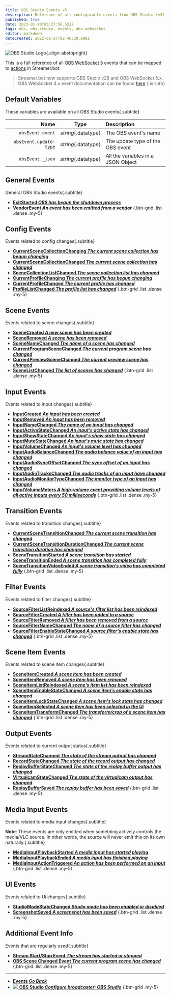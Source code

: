 ```yaml
---
title: OBS Studio Events v5
description: Reference of all configurable events from OBS Studio (v5)
published: true
date: 2023-01-10T05:27:56.532Z
tags: obs, obs-studio, events, obs-websocket
editor: markdown
dateCreated: 2022-06-27T02:46:20.098Z
---
```


 ![OBS Studio Logo](https://streamer.bot/img/integrations/obs.svg){.align-abstopright}
  
 This is a full reference of all [OBS WebSocket 5](https://github.com/obsproject/obs-websocket/blob/master/docs/generated/protocol.md) events that can be mapped to [actions](/Actions) in Streamer.bot.
 
> Streamer.bot now supports OBS Studio v28 and OBS WebSocket 5.x.
> OBS WebSocket 4.x event documentation can be found [here](/Broadcasters/OBS/Archive/Events)
{.is-info}


## Default Variables
These variables are available on all OBS Studio events{.subtitle}

Name | Type | Description | 
----:|:----:|:------------|
`obsEvent.event` | *string*{.datatype} | The OBS event's name
`obsEvent.update-type` | *string*{.datatype} | The update type of the OBS event
`obsEvent._json` | *string*{.datatype} | All the variables in a JSON Object

## General Events
General OBS Studio events{.subtitle}
* [**ExitStarted *OBS has begun the shutdown process***](/Broadcasters/OBS/Events/General-Events/ExitStarted)
* [**VendorEvent *An event has been emitted from a vendor***](/Broadcasters/OBS/Events/General-Events/VendorEvent)
{.btn-grid .list .dense .my-5}

## Config Events
Events related to config changes{.subtitle}
* [**CurrentSceneCollectionChanging *The current scene collection has begun changing***](/Broadcasters/OBS/Events/Config-Events/CurrentSceneCollectionChanging)
* [**CurrentSceneCollectionChanged *The current scene collection has changed***](/Broadcasters/OBS/Events/Config-Events/CurrentSceneCollectionChanged)
* [**SceneCollectionListChanged *The scene collection list has changed***](/Broadcasters/OBS/Events/Config-Events/SceneCollectionListChanged)
* [**CurrentProfileChanging *The current profile has begun changing***](/Broadcasters/OBS/Events/Config-Events/CurrentProfileChanging)
* [**CurrentProfileChanged *The current profile has changed***](/Broadcasters/OBS/Events/Config-Events/CurrentProfileChanged)
* [**ProfileListChanged *The profile list has changed***](/Broadcasters/OBS/Events/Config-Events/ProfileListChanged)
{.btn-grid .list .dense .my-5}

## Scene Events
Events related to scene changes{.subtitle}
* [**SceneCreated *A new scene has been created***](/Broadcasters/OBS/Events/Scene-Events/SceneCreated)
* [**SceneRemoved *A scene has been removed***](/Broadcasters/OBS/Events/Scene-Events/SceneRemoved)
* [**SceneNameChanged *The name of a scene has changed***](/Broadcasters/OBS/Events/Scene-Events/SceneNameChanged)
* [**CurrentProgramSceneChanged *The current program scene has changed***](/Broadcasters/OBS/Events/Scene-Events/CurrentProgramSceneChanged)
* [**CurrentPreviewSceneChanged *The current preview scene has changed***](/Broadcasters/OBS/Events/Scene-Events/CurrentPreviewSceneChanged)
* [**SceneListChanged *The list of scenes has changed***](/Broadcasters/OBS/Events/Scene-Events/SceneListChanged)
{.btn-grid .list .dense .my-5}

## Input Events
Events related to input changes{.subtitle}
* [**InputCreated *An input has been created***](/Broadcasters/OBS/Events/Input-Events/InputCreated)
* [**InputRemoved *An input has been removed***](/Broadcasters/OBS/Events/Input-Events/InputRemoved)
* [**InputNameChanged *The name of an input has changed***](/Broadcasters/OBS/Events/Input-Events/InputNameChanged)
* [**InputActiveStateChanged *An input's active state has changed***](/Broadcasters/OBS/Events/Input-Events/InputActiveStateChanged)
* [**InputShowStateChanged *An input's show state has changed***](/Broadcasters/OBS/Events/Input-Events/InputShowStateChanged)
* [**InputMuteStateChanged *An input's mute state has changed***](/Broadcasters/OBS/Events/Input-Events/InputMuteStateChanged)
* [**InputVolumeChanged *An input's volume level has changed***](/Broadcasters/OBS/Events/Input-Events/InputVolumeChanged)
* [**InputAudioBalanceChanged *The audio balance value of an input has changed***](/Broadcasters/OBS/Events/Input-Events/InputAudioBalanceChanged)
* [**InputAudioSyncOffsetChanged *The sync offset of an input has changed***](/Broadcasters/OBS/Events/Input-Events/InputAudioSyncOffsetChanged)
* [**InputAudioTracksChanged *The audio tracks of an input have changed***](/Broadcasters/OBS/Events/Input-Events/InputAudioTracksChanged)
* [**InputAudioMonitorTypeChanged *The monitor type of an input has changed***](/Broadcasters/OBS/Events/Input-Events/InputAudioMonitorTypeChanged)
* [**InputVolumeMeters *A high-volume event providing volume levels of all active inputs every 50 milliseconds***](/Broadcasters/OBS/Events/Input-Events/InputVolumeMeters)
{.btn-grid .list .dense .my-5}

## Transition Events
Events related to transition changes{.subtitle}
* [**CurrentSceneTransitionChanged *The current scene transition has changed***](/Broadcasters/OBS/Events/Transition-Events/CurrentSceneTransitionChanged)
* [**CurrentSceneTransitionDurationChanged *The current scene transition duration has changed***](/Broadcasters/OBS/Events/Transition-Events/CurrentSceneTransitionDurationChanged)
* [**SceneTransitionStarted *A scene transition has started***](/Broadcasters/OBS/Events/Transition-Events/SceneTransitionStarted)
* [**SceneTransitionEnded *A scene transition has completed fully***](/Broadcasters/OBS/Events/Transition-Events/SceneTransitionEnded)
* [**SceneTransitionVideoEnded *A scene transition's video has completed fully***](/Broadcasters/OBS/Events/Transition-Events/SceneTransitionVideoEnded)
{.btn-grid .list .dense .my-5}

## Filter Events
Events related to filter changes{.subtitle}
* [**SourceFilterListReindexed *A source's filter list has been reindexed***](/Broadcasters/OBS/Events/Filter-Events/SourceFilterListReindexed)
* [**SourceFilterCreated *A filter has been added to a source***](/Broadcasters/OBS/Events/Filter-Events/SourceFilterCreated)
* [**SourceFilterRemoved *A filter has been removed from a source***](/Broadcasters/OBS/Events/Filter-Events/SourceFilterRemoved)
* [**SourceFilterNameChanged *The name of a source filter has changed***](/Broadcasters/OBS/Events/Filter-Events/SourceFilterNameChanged)
* [**SourceFilterEnableStateChanged *A source filter's enable state has changed***](/Broadcasters/OBS/Events/Filter-Events/SourceFilterEnableStateChanged)
{.btn-grid .list .dense .my-5}

## Scene Item Events
Events related to scene item changes{.subtitle}
* [**SceneItemCreated *A scene item has been created***](/Broadcasters/OBS/Events/Scene-Item-Events/SceneItemCreated)
* [**SceneItemRemoved *A scene item has been removed***](/Broadcasters/OBS/Events/Scene-Item-Events/SceneItemRemoved)
* [**SceneItemListReindexed *A scene's item list has been reindexed***](/Broadcasters/OBS/Events/Scene-Item-Events/SceneItemListReindexed)
* [**SceneItemEnableStateChanged *A scene item's enable state has changed***](/Broadcasters/OBS/Events/Scene-Item-Events/SceneItemEnableStateChanged)
* [**SceneItemLockStateChanged *A scene item's lock state has changed***](/Broadcasters/OBS/Events/Scene-Item-Events/SceneItemLockStateChanged)
* [**SceneItemSelected *A scene item has been selected in the Ui***](/Broadcasters/OBS/Events/Scene-Item-Events/SceneItemSelected)
* [**SceneItemTransformChanged *The transform/crop of a scene item has changed***](/Broadcasters/OBS/Events/Scene-Item-Events/SceneItemTransformChanged)
{.btn-grid .list .dense .my-5}

## Output Events
Events related to current output status{.subtitle}
* [**StreamStateChanged *The state of the stream output has changed***](/Broadcasters/OBS/Events/Output-Events/StreamStateChanged)
* [**RecordStateChanged *The state of the record output has changed***](/Broadcasters/OBS/Events/Output-Events/RecordStateChanged)
* [**ReplayBufferStateChanged *The state of the replay buffer output has changed***](/Broadcasters/OBS/Events/Output-Events/ReplayBufferStateChanged)
* [**VirtualcamStateChanged *The state of the virtualcam output has changed***](/Broadcasters/OBS/Events/Output-Events/VirtualcamStateChanged)
* [**ReplayBufferSaved *The replay buffer has been saved***](/Broadcasters/OBS/Events/Output-Events/ReplayBufferSaved)
{.btn-grid .list .dense .my-5}

## Media Input Events
Events related to media input changes{.subtitle}

**Note**: These events are only emitted when something actively controls the media/VLC source. In other words, the source will never emit this on its own naturally.{.subtitle}

* [**MediaInputPlaybackStarted *A media input has started playing***](/Broadcasters/OBS/Events/Media-Input-Events/MediaInputPlaybackStarted)
* [**MediaInputPlaybackEnded *A media input has finished playing***](/Broadcasters/OBS/Events/Media-Input-Events/MediaInputPlaybackEnded)
* [**MediaInputActionTriggered *An action has been performed on an input***](/Broadcasters/OBS/Events/Media-Input-Events/MediaInputActionTriggered)
{.btn-grid .list .dense .my-5}

## UI Events
Events related to Ui changes{.subtitle}
* [**StudioModeStateChanged *Studio mode has been enabled or disabled***](/Broadcasters/OBS/Events/Ui-Events/StudioModeStateChanged)
* [**ScreenshotSaved *A screenshot has been saved***](/Broadcasters/OBS/Events/Ui-Events/ScreenshotSaved)
{.btn-grid .list .dense .my-5}

## Additional Event Info
Events that are regularly used{.subtitle}
* [**Stream Start/Stop Event *The stream has started or stopped***](/Broadcasters/OBS/Events/Output-Events/StreamStateChanged)
* [**OBS Scene Changed Event *The current program scene has changed***](/Broadcasters/OBS/Events/Scene-Events/CurrentProgramSceneChanged)
{.btn-grid .list .dense .my-5}

---

- [<i class="mdi mdi-chevron-left"></i>**Events *Go Back***](/Events)
- [<img src="https://streamer.bot/img/integrations/obs.svg"/> **OBS Studio *Configure broadcaster: OBS Studio***](/Broadcasters/OBS)
{.btn-grid .my-5}